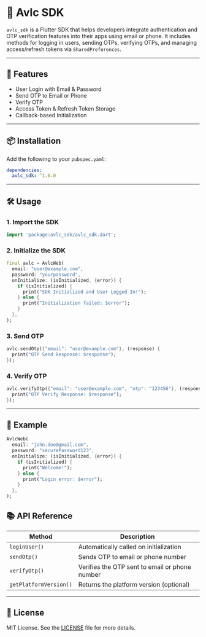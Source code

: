 # 🧩 Avlc SDK

`avlc_sdk` is a Flutter SDK that helps developers integrate authentication and OTP verification features into their apps using email or phone. It includes methods for logging in users, sending OTPs, verifying OTPs, and managing access/refresh tokens via `SharedPreferences`.

---

## 🚀 Features

- User Login with Email & Password
- Send OTP to Email or Phone
- Verify OTP
- Access Token & Refresh Token Storage
- Callback-based Initialization

---

## 📦 Installation

Add the following to your `pubspec.yaml`:

```yaml
dependencies:
  avlc_sdk: ^1.0.0
````

---

## 🛠️ Usage

### 1. Import the SDK

```dart
import 'package:avlc_sdk/avlc_sdk.dart';
```

### 2. Initialize the SDK

```dart
final avlc = AvlcWeb(
  email: "user@example.com",
  password: "yourpassword",
  onInitialize: (isInitialized, {error}) {
    if (isInitialized) {
      print("SDK Initialized and User Logged In!");
    } else {
      print("Initialization failed: $error");
    }
  },
);
```

### 3. Send OTP

```dart
avlc.sendOtp({"email": "user@example.com"}, (response) {
  print("OTP Send Response: $response");
});
```

### 4. Verify OTP

```dart
avlc.verifyOtp({"email": "user@example.com", "otp": "123456"}, (response) {
  print("OTP Verify Response: $response");
});
```

---

## 🧪 Example

```dart
AvlcWeb(
  email: "john.doe@gmail.com",
  password: "securePassword123",
  onInitialize: (isInitialized, {error}) {
    if (isInitialized) {
      print("Welcome!");
    } else {
      print("Login error: $error");
    }
  },
);
```

## 📚 API Reference

| Method                 | Description                                    |
| ---------------------- | ---------------------------------------------- |
| `loginUser()`          | Automatically called on initialization         |
| `sendOtp()`            | Sends OTP to email or phone number             |
| `verifyOtp()`          | Verifies the OTP sent to email or phone number |
| `getPlatformVersion()` | Returns the platform version (optional)        |

---

## 📄 License

MIT License. See the [LICENSE](LICENSE) file for more details.

```
